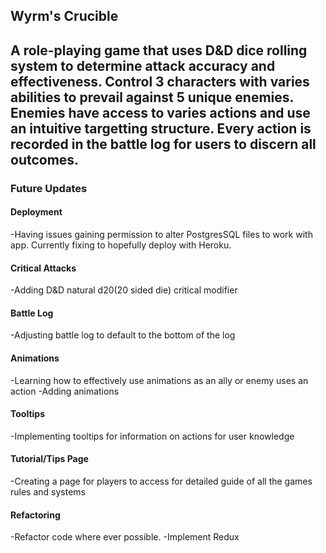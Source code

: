 ## Wyrm's Crucible

A role-playing game that uses D&D dice rolling system to determine attack accuracy and effectiveness. Control 3 characters with varies abilities to prevail against 5 unique enemies. Enemies have access to varies actions and use an intuitive targetting structure. Every action is recorded in the battle log for users to discern all outcomes.
------------------
### Future Updates

#### Deployment
-Having issues gaining permission to alter PostgresSQL files to work with app. Currently fixing to hopefully deploy with Heroku.

#### Critical Attacks
-Adding D&D natural d20(20 sided die) critical modifier

#### Battle Log
-Adjusting battle log to default to the bottom of the log

#### Animations
-Learning how to effectively use animations as an ally or enemy uses an action
-Adding animations

#### Tooltips
-Implementing tooltips for information on actions for user knowledge

#### Tutorial/Tips Page
-Creating a page for players to access for detailed guide of all the games rules and systems

#### Refactoring
-Refactor code where ever possible.
-Implement Redux


